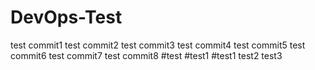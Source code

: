 # DevOps-Test
test commit1
test commit2
test commit3
test commit4
test commit5
test commit6
test commit7
test commit8
#test
#test1
#test1
test2
test3
